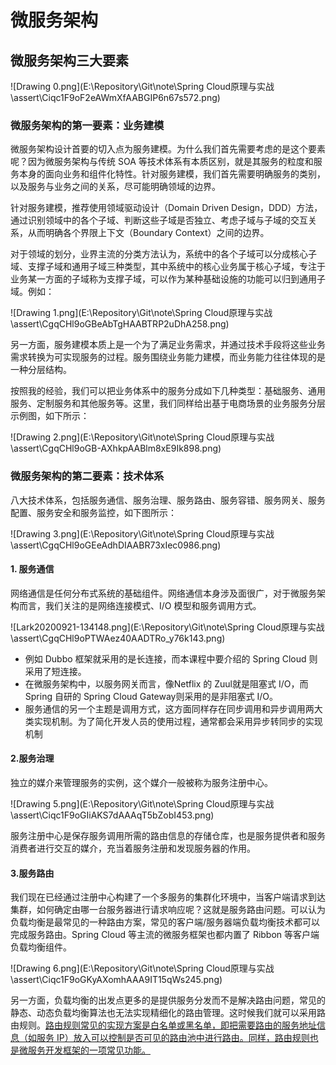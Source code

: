 # 微服务架构

## 微服务架构三大要素

![Drawing 0.png](E:\Repository\Git\note\Spring Cloud原理与实战\assert\Ciqc1F9oF2eAWmXfAABGIP6n67s572.png)

### 微服务架构的第一要素：业务建模

微服务架构设计首要的切入点为服务建模。为什么我们首先需要考虑的是这个要素呢？因为微服务架构与传统 SOA 等技术体系有本质区别，就是其服务的粒度和服务本身的面向业务和组件化特性。针对服务建模，我们首先需要明确服务的类别，以及服务与业务之间的关系，尽可能明确领域的边界。

针对服务建模，推荐使用领域驱动设计（Domain Driven Design，DDD）方法，通过识别领域中的各个子域、判断这些子域是否独立、考虑子域与子域的交互关系，从而明确各个界限上下文（Boundary Context）之间的边界。

对于领域的划分，业界主流的分类方法认为，系统中的各个子域可以分成核心子域、支撑子域和通用子域三种类型，其中系统中的核心业务属于核心子域，专注于业务某一方面的子域称为支撑子域，可以作为某种基础设施的功能可以归到通用子域。例如：

![Drawing 1.png](E:\Repository\Git\note\Spring Cloud原理与实战\assert\CgqCHl9oGBeAbTgHAABTRP2uDhA258.png)

另一方面，服务建模本质上是一个为了满足业务需求，并通过技术手段将这些业务需求转换为可实现服务的过程。服务围绕业务能力建模，而业务能力往往体现的是一种分层结构。

按照我的经验，我们可以把业务体系中的服务分成如下几种类型：基础服务、通用服务、定制服务和其他服务等。这里，我们同样给出基于电商场景的业务服务分层示例图，如下所示：

![Drawing 2.png](E:\Repository\Git\note\Spring Cloud原理与实战\assert\CgqCHl9oGB-AXhkpAABlm8xE9Ik898.png)

### 微服务架构的第二要素：技术体系

八大技术体系，包括服务通信、服务治理、服务路由、服务容错、服务网关、服务配置、服务安全和服务监控，如下图所示：

![Drawing 3.png](E:\Repository\Git\note\Spring Cloud原理与实战\assert\CgqCHl9oGEeAdhDIAABR73xIec0986.png)

#### 1. 服务通信

网络通信是任何分布式系统的基础组件。网络通信本身涉及面很广，对于微服务架构而言，我们关注的是网络连接模式、I/O 模型和服务调用方式。

![Lark20200921-134148.png](E:\Repository\Git\note\Spring Cloud原理与实战\assert\CgqCHl9oPTWAez40AADTRo_y76k143.png)

- 例如 Dubbo 框架就采用的是长连接，而本课程中要介绍的 Spring Cloud 则采用了短连接。
- 在微服务架构中，以服务网关而言，像Netflix 的 Zuul就是阻塞式 I/O，而Spring 自研的 Spring Cloud Gateway则采用的是非阻塞式 I/O。
- 服务通信的另一个主题是调用方式，这方面同样存在同步调用和异步调用两大类实现机制。为了简化开发人员的使用过程，通常都会采用异步转同步的实现机制

#### 2.服务治理

独立的媒介来管理服务的实例，这个媒介一般被称为服务注册中心。

![Drawing 5.png](E:\Repository\Git\note\Spring Cloud原理与实战\assert\Ciqc1F9oGIiAKS7dAAAqT5bZobI453.png)

服务注册中心是保存服务调用所需的路由信息的存储仓库，也是服务提供者和服务消费者进行交互的媒介，充当着服务注册和发现服务器的作用。

#### 3.服务路由

我们现在已经通过注册中心构建了一个多服务的集群化环境中，当客户端请求到达集群，如何确定由哪一台服务器进行请求响应呢？这就是服务路由问题。可以认为负载均衡是最常见的一种路由方案，常见的客户端/服务器端负载均衡技术都可以完成服务路由。Spring Cloud 等主流的微服务框架也都内置了 Ribbon 等客户端负载均衡组件。

![Drawing 6.png](E:\Repository\Git\note\Spring Cloud原理与实战\assert\Ciqc1F9oGKyAXomhAAA9IT15qWs245.png)

另一方面，负载均衡的出发点更多的是提供服务分发而不是解决路由问题，常见的静态、动态负载均衡算法也无法实现精细化的路由管理。这时候我们就可以采用路由规则。<u>路由规则常见的实现方案是白名单或黑名单，即把需要路由的服务地址信息（如服务 IP）放入可以控制是否可见的路由池中进行路由。同样，路由规则也是微服务开发框架的一项常见功能。</u>

